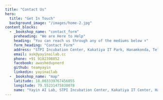 ```yaml
---
title: "Contact Us"
hero:
  title: "Get In Touch"
  background_image: "/images/home-2.jpg"
content_blocks:
  - _bookshop_name: "contact_form"
    preheading: "We are Here to Help"
    heading: "You can reach us through any of the mediums below ⬇"
    form_heading: "Contact Form"
    address: "STPI Incubation Center, Kakatiya IT Park, Hanamkonda, Telangana - 506001"
    email: ask@yayinailab.cc
    phone: +91 9182398852
    facebook: awashedupnerd
    github: teamyayin
    linkedin: yayinailab
  - _bookshop_name: "map"
    latitude: 18.003339767456055
    longitude: 79.55231475830078
    name: "Yayin AI Lab, STPI Incubation Center, Kakatiya IT Center, Hanamkonda"
---
```

